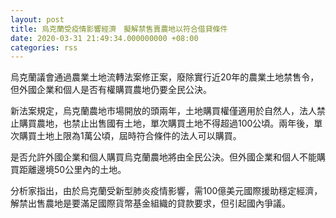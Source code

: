```yaml
---
layout: post
title: 烏克蘭受疫情影響經濟　擬解禁售賣農地以符合借貸條件
date: 2020-03-31 21:49:34.000000000 +08:00
categories: rss
---
```


烏克蘭議會通過農業土地流轉法案修正案，廢除實行近20年的農業土地禁售令，但外國企業和個人是否有權購買農地仍要全民公決。

新法案規定，烏克蘭農地市場開放的頭兩年，土地購買權僅適用於自然人，法人禁止購買農地，也禁止出售國有土地，單次購買土地不得超過100公頃。兩年後，單次購買土地上限為1萬公頃，屆時符合條件的法人可以購買。

是否允許外國企業和個人購買烏克蘭農地將由全民公決。但外國企業和個人不能購買距離邊境50公里內的土地。

分析家指出，由於烏克蘭受新型肺炎疫情影響，需100億美元國際援助穩定經濟，解禁出售農地是要滿足國際貨幣基金組織的貸款要求，但引起國內爭議。
